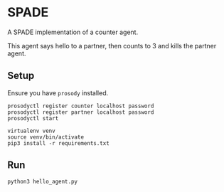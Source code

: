 # SPADE

A SPADE implementation of a counter agent.

This agent says hello to a partner, then counts to 3 and kills the partner agent.

## Setup

Ensure you have `prosody` installed.

```
prosodyctl register counter localhost password
prosodyctl register partner localhost password
prosodyctl start
```

```
virtualenv venv
source venv/bin/activate
pip3 install -r requirements.txt
```

## Run
```
python3 hello_agent.py
```
